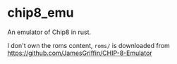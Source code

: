 # chip8_emu

An emulator of Chip8 in rust.

I don't own the roms content, `roms/` is downloaded from https://github.com/JamesGriffin/CHIP-8-Emulator
